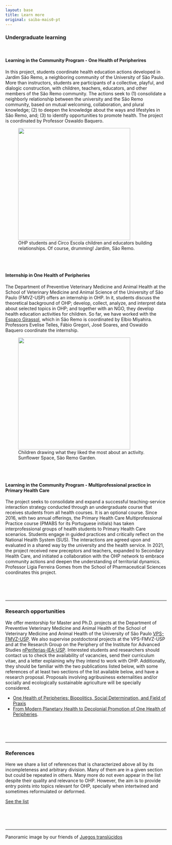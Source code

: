 ```yaml
---
layout: base
title: Learn more
original: saiba-mais0-pt
---
```


### Undergraduate learning

<br>

#### Learning in the Community Program - One Health of Peripherires

In this project, students coordinate health education actions developed in Jardim São Remo, a neighboring community of the University of São Paulo. More than instructors, students are participants of a collective, playful, and dialogic construction, with children, teachers, educators, and other members of the São Remo community. The actions seek to (1) consolidate a neighborly relationship between the university and the São Remo community, based on mutual welcoming, collaboration, and plural knowledge; (2) to deepen the knowledge about the ways and lifestyles in São Remo, and; (3) to identify opportunities to promote health. The project is coordinated by Professor Oswaldo Baquero.

<figure>
<img src="{{root}}/assets/saiba-mais0/batuque.jpg" width=350 height=auto >
 <figcaption>OHP students and Circo Escola children and educators building relationships. Of course, drumming! Jardim, São Remo.</figcaption>
</figure>

<br>
<br>

#### Internship in One Health of Peripheries

The Department of Preventive Veterinary Medicine and Animal Health at the School of Veterinary Medicine and Animal Science of the University of São Paulo (FMVZ-USP) offers an internship in OHP. In it, students discuss the theoretical background of OHP; develop, collect, analyze, and interpret data about selected topics in OHP; and together with an NGO, they develop health education activities for children. So far, we have worked with the [Espaço Girassol](https://agente.org.br/sao-remo/), which in São Remo is coordinated by Elbio Miyahira. Professors Evelise Telles, Fábio Gregori, José Soares, and Oswaldo Baquero coordinate the internship.

<figure>
<img src="{{root}}/assets/saiba-mais0/disciplina.jpg" width=350 height=auto >
 <figcaption>Children drawing what they liked the most about an activity. Sunflower Space, São Remo Garden.</figcaption>
</figure>

<br>
<br>

#### Learning in the Community Program - Multiprofessional practice in Primary Health Care

The project seeks to consolidate and expand a successful teaching-service interaction strategy conducted through an undergraduate course that receives students from all health courses. It is an optional course. Since 2016, with two annual offerings, the Primary Health Care Multiprofessional Practice course (PMABS for its Portuguese initials) has taken interprofessional groups of health students to Primary Health Care scenarios. Students engage in guided practices and critically reflect on the National Health System (SUS). The interactions are agreed upon and evaluated in a shared way by the university and the health service. In 2021, the project received new preceptors and teachers, expanded to Secondary Health Care, and initiated a collaboration with the OHP network to embrace community actions and deepen the understanding of territorial dynamics. Professor Ligia Ferreira Gomes from the School of Pharmaceutical Sciences coordinates this project.

<br>
<br>
<br>

---

### Research opportunities

We offer mentorship for Master and Ph.D. projects at the Department of Preventive Veterinary Medicine and Animal Health of the School of Veterinary Medicine and Animal Health of the University of São Paulo [VPS-FMVZ-USP](http://vps2.fmvz.usp.br/). We also supervise postdoctoral projects at the VPS-FMVZ-USP and at the Research Group on the Periphery of the Institute for Advanced Studies [nPeriferias-IEA-USP](http://www.iea.usp.br/pesquisa/grupos-pesquisa/nperiferias). Interested students and researchers should contact us to check the availability of vacancies, send their curriculum vitae, and a letter explaining why they intend to work with OHP. Additionally, they should be familiar with the two publications listed below, with some references of at least two sections of the list available below, and have a research proposal. Proposals involving agribusiness externalities and/or socially and ecologically sustainable agriculture will be specially considered.

* [One Health of Peripheries: Biopolitics, Social Determination, and Field of Praxis](./publicacoes-{{page.lang}})
* [From Modern Planetary Health to Decolonial Promotion of One Health of Peripheries](./publicacoes-{{page.lang}}).

<br>
<br>
<br>

---

### References

Here we share a list of references that is characterized above all by its incompleteness and arbitrary division. Many of them are in a given section but could be repeated in others. Many more do not even appear in the list despite their quality and relevance to OHP. However, the aim is to provide entry points into topics relevant for OHP, specially when intertwined and sometimes reformulated or deformed.

[See the list](./saiba-mais-referencias-{{page.lang}})


<br>
<br>
<br>

---

Panoramic image by our friends of [Juegos translúcidos](https://www.juegostranslucidos.com/)
